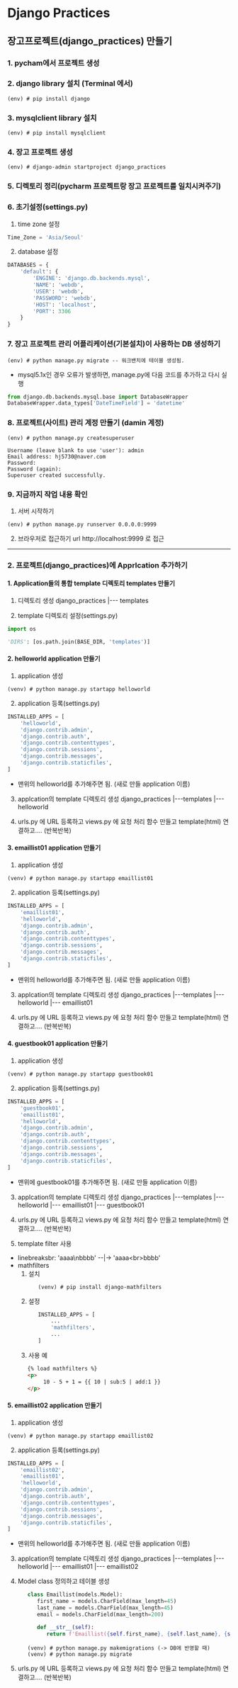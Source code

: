 # Django Practices

## 장고프로젝트(django_practices) 만들기

### 1. pycham에서 프로젝트 생성

### 2. django library 설치 (Terminal 에서)

```shell
(env) # pip install django
``` 

### 3. mysqlclient library 설치
```shell
(env) # pip install mysqlclient
```

### 4. 장고 프로젝트 생성
```shell
(env) # django-admin startproject django_practices
```

### 5. 디렉토리 정리(pycharm 프로젝트랑 장고 프로젝트를 일치시켜주기)

### 6. 초기설정(settings.py)
1) time zone 설정
```python
Time_Zone = 'Asia/Seoul'
```
2) database 설정
```python
DATABASES = {
    'default': {
        'ENGINE': 'django.db.backends.mysql',
        'NAME': 'webdb',
        'USER': 'webdb',
        'PASSWORD': 'webdb',
        'HOST': 'localhost',
        'PORT': 3306
    }
}
```

### 7. 장고 프로젝트 관리 어플리케이션(기본설치)이 사용하는 DB 생성하기
```shell
(env) # python manage.py migrate -- 워크밴치에 테이블 생성됨.
```
* mysql5.1x인 경우 오류가 발생하면, manage.py에 다음 코드를 추가하고 다시 실행
```python
from django.db.backends.mysql.base import DatabaseWrapper
DatabaseWrapper.data_types['DateTimeField'] = 'datetime'
```

### 8. 프로젝트(사이트) 관리 계정 만들기 (damin 계정)
```shell
(env) # python manage.py createsuperuser

Username (leave blank to use 'user'): admin
Email address: hj5730@naver.com
Password:
Password (again):
Superuser created successfully.
```

### 9. 지금까지 작업 내용 확인
1) 서버 시작하기
```shell
(env) # python manage.py runserver 0.0.0.0:9999
```
2) 브라우저로 접근하기
url http://localhost:9999 로 접근
   
------------------------------------------

### 2. 프로젝트(django_practices)에 Apprlcation 추가하기

#### 1. Application들의 통합 template 디렉토리 templates 만들기
1) 디렉토리 생성
django_practices
|--- templates
   
2) template 디렉토리 설정(settings.py)
```python
import os

'DIRS': [os.path.join(BASE_DIR, 'templates')]
```


#### 2. helloworld application 만들기
1) application 생성
```shell (터미널에서 하라는 뜻)
(venv) # python manage.py startapp helloworld
```

2) application 등록(settings.py)
```python
INSTALLED_APPS = [
    'helloworld',
    'django.contrib.admin',
    'django.contrib.auth',
    'django.contrib.contenttypes',
    'django.contrib.sessions',
    'django.contrib.messages',
    'django.contrib.staticfiles',
]
```
* 맨위의 helloworld를 추가해주면 됨.
  (새로 만들 application 이름)

3) applcation의 template 디렉토리 생성
django_practices
|---templates
       |--- helloworld
   

4) urls.py 에 URL 등록하고 views.py 에 요청 처리 함수 만들고 template(html) 연결하고.... (반복반복)


#### 3. emaillist01 application 만들기
1) application 생성
```shell (터미널에서 하라는 뜻)
(venv) # python manage.py startapp emaillist01
```

2) application 등록(settings.py)
```python
INSTALLED_APPS = [
    'emaillist01',
    'helloworld',
    'django.contrib.admin',
    'django.contrib.auth',
    'django.contrib.contenttypes',
    'django.contrib.sessions',
    'django.contrib.messages',
    'django.contrib.staticfiles',
]
```
* 맨위의 helloworld를 추가해주면 됨.
  (새로 만들 application 이름)

3) applcation의 template 디렉토리 생성
django_practices
|---templates 
       |--- helloworld
       |--- emaillist01
   
   

4) urls.py 에 URL 등록하고 views.py 에 요청 처리 함수 만들고 template(html) 연결하고.... (반복반복)


#### 4. guestbook01 application 만들기
1) application 생성
```shell (터미널에서 하라는 뜻)
(venv) # python manage.py startapp guestbook01
```

2) application 등록(settings.py)
```python
INSTALLED_APPS = [
    'guestbook01',
    'emaillist01',
    'helloworld',
    'django.contrib.admin',
    'django.contrib.auth',
    'django.contrib.contenttypes',
    'django.contrib.sessions',
    'django.contrib.messages',
    'django.contrib.staticfiles',
]
```
* 맨위에 guestbook01를 추가해주면 됨.
  (새로 만들 application 이름)

3) applcation의 template 디렉토리 생성
django_practices
|---templates
       |--- helloworld
       |--- emaillist01
       |--- guestbook01
   

4) urls.py 에 URL 등록하고 views.py 에 요청 처리 함수 만들고 template(html) 연결하고.... (반복반복)

5) template filter 사용
- linebreaksbr:      'aaaa\nbbbb' --|->  'aaaa&lt;br&gt;bbbb'
- mathfilters
  1. 설치
     ```shell
        (venv) # pip install django-mathfilters
     ```
  2. 설정
     ```python
        INSTALLED_APPS = [
            ...
            'mathfilters',
            ...
        ]
     ```
  3. 사용 예
    ```html
       {% load mathfilters %}
       <p>
            10 - 5 + 1 = {{ 10 | sub:5 | add:1 }}
       </p>  
    ```
  
#### 5. emaillist02 application 만들기
1) application 생성
```shell (터미널에서 하라는 뜻)
(venv) # python manage.py startapp emaillist02
```

2) application 등록(settings.py)
```python
INSTALLED_APPS = [
    'emaillist02',
    'emaillist01',
    'helloworld',
    'django.contrib.admin',
    'django.contrib.auth',
    'django.contrib.contenttypes',
    'django.contrib.sessions',
    'django.contrib.messages',
    'django.contrib.staticfiles',
]
```
* 맨위의 helloworld를 추가해주면 됨.
  (새로 만들 application 이름)

3) applcation의 template 디렉토리 생성
django_practices
|---templates 
       |--- helloworld
       |--- emaillist01
       |--- emaillist02
   
4) Model class 정의하고 테이블 생성
   ```python
      class Emaillist(models.Model):
         first_name = models.CharField(max_length=45)
         last_name = models.CharField(max_length=45)
         email = models.CharField(max_length=200)
   
         def __str__(self):
            return f'Emaillist({self.first_name}, {self.last_name}, {self.email})'
   ```
   
   ```shell
      (venv) # python manage.py makemigrations (-> DB에 반영할 때)
      (venv) # python manage.py migrate
   ```
   
5) urls.py 에 URL 등록하고 views.py 에 요청 처리 함수 만들고 template(html) 연결하고.... (반복반복)